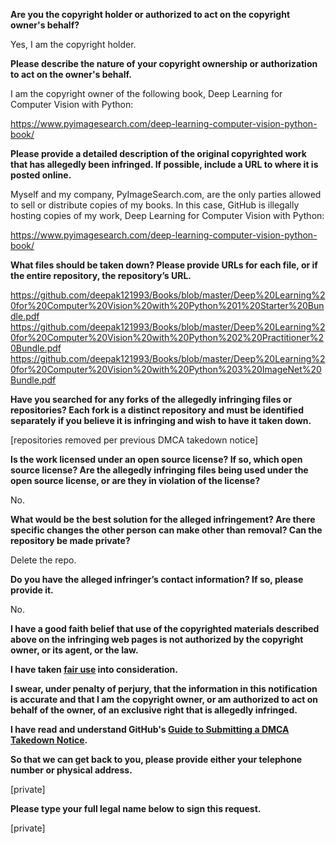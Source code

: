 **Are you the copyright holder or authorized to act on the copyright owner's behalf?**

Yes, I am the copyright holder.

**Please describe the nature of your copyright ownership or authorization to act on the owner's behalf.**

I am the copyright owner of the following book, Deep Learning for Computer Vision with Python:

https://www.pyimagesearch.com/deep-learning-computer-vision-python-book/

**Please provide a detailed description of the original copyrighted work that has allegedly been infringed. If possible, include a URL to where it is posted online.**

Myself and my company, PyImageSearch.com, are the only parties allowed to sell or distribute copies of my books. In this case, GitHub is illegally hosting copies of my work, Deep Learning for Computer Vision with Python:

https://www.pyimagesearch.com/deep-learning-computer-vision-python-book/

**What files should be taken down? Please provide URLs for each file, or if the entire repository, the repository’s URL.**

https://github.com/deepak121993/Books/blob/master/Deep%20Learning%20for%20Computer%20Vision%20with%20Python%201%20Starter%20Bundle.pdf   https://github.com/deepak121993/Books/blob/master/Deep%20Learning%20for%20Computer%20Vision%20with%20Python%202%20Practitioner%20Bundle.pdf   https://github.com/deepak121993/Books/blob/master/Deep%20Learning%20for%20Computer%20Vision%20with%20Python%203%20ImageNet%20Bundle.pdf

**Have you searched for any forks of the allegedly infringing files or repositories? Each fork is a distinct repository and must be identified separately if you believe it is infringing and wish to have it taken down.**

[repositories removed per previous DMCA takedown notice]

**Is the work licensed under an open source license? If so, which open source license? Are the allegedly infringing files being used under the open source license, or are they in violation of the license?**

No.

**What would be the best solution for the alleged infringement? Are there specific changes the other person can make other than removal? Can the repository be made private?**

Delete the repo.

**Do you have the alleged infringer’s contact information? If so, please provide it.**

No.

**I have a good faith belief that use of the copyrighted materials described above on the infringing web pages is not authorized by the copyright owner, or its agent, or the law.**

**I have taken <a href="https://www.lumendatabase.org/topics/22">fair use</a> into consideration.**

**I swear, under penalty of perjury, that the information in this notification is accurate and that I am the copyright owner, or am authorized to act on behalf of the owner, of an exclusive right that is allegedly infringed.**

**I have read and understand GitHub's <a href="https://docs.github.com/articles/guide-to-submitting-a-dmca-takedown-notice/">Guide to Submitting a DMCA Takedown Notice</a>.**

**So that we can get back to you, please provide either your telephone number or physical address.**

[private]

**Please type your full legal name below to sign this request.**

[private]
